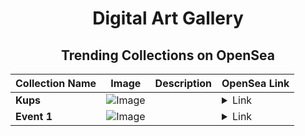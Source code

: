 <div align="center">

# Digital Art Gallery

## Trending Collections on OpenSea

| Collection Name                       | Image                                                                                     | Description                       | OpenSea Link                                                                                          |
|---------------------------------------|-------------------------------------------------------------------------------------------|-----------------------------------|--------------------------------------------------------------------------------------------------------|
| **Kups** | ![Image](https://i.seadn.io/s/raw/files/512529cfde6922b6442b18b08d71263f.jpg?w=500&auto=format?w=200&auto=format) |  | <details><summary>Link</summary>[Kups](https://opensea.io/collection/kups-116)</details> |
| **Event 1** | ![Image](https://i.seadn.io/s/raw/files/9e738939485c3814870a68341a8049b7.jpg?w=500&auto=format?w=200&auto=format) |  | <details><summary>Link</summary>[Event 1](https://opensea.io/collection/event-1-16841)</details> |

</div>